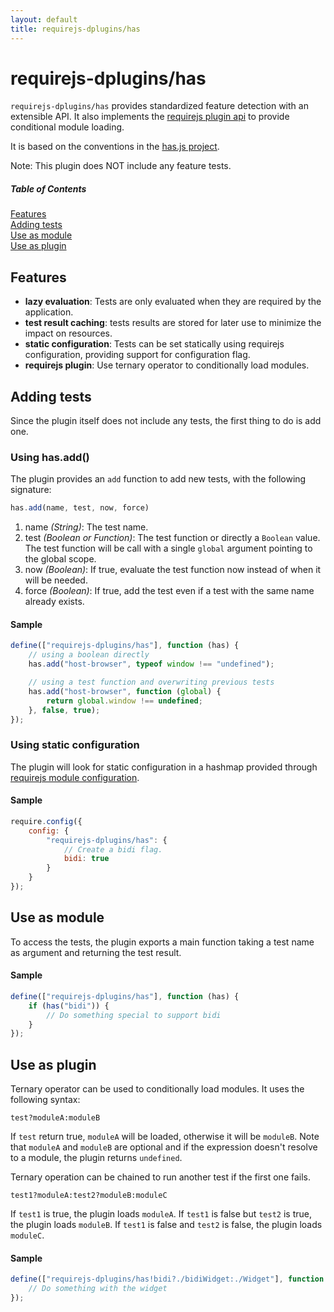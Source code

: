 ```yaml
---
layout: default
title: requirejs-dplugins/has
---
```


# requirejs-dplugins/has

`requirejs-dplugins/has` provides standardized feature detection with an extensible API. It also implements the
[requirejs plugin api](http://requirejs.org/docs/plugins.html) to provide conditional module loading.

It is based on the conventions in the [has.js project](https://github.com/phiggins42/has.js).

Note: This plugin does NOT include any feature tests.

##### Table of Contents
[Features](#features)  
[Adding tests](#adding-tests)  
[Use as module](#use-as-module)  
[Use as plugin](#use-as-plugin)  

## Features

* __lazy evaluation__: Tests are only evaluated when they are required by the application.
* __test result caching__: tests results are stored for later use to minimize the impact on resources.
* __static configuration__: Tests can be set statically using requirejs configuration, providing support for configuration
flag.
* __requirejs plugin__: Use ternary operator to conditionally load modules.

## Adding tests

Since the plugin itself does not include any tests, the first thing to do is add one.

### Using has.add()

The plugin provides an `add` function to add new tests, with the following signature:

```js
has.add(name, test, now, force)
```
1. name _(String)_: The test name.
1. test _(Boolean or Function)_: The test function or directly a `Boolean` value. The test function will be call with a
single `global` argument pointing to the global scope.
1. now _(Boolean)_: If true, evaluate the test function now instead of when it will be needed.
1. force _(Boolean)_: If true, add the test even if a test with the same name already exists.

#### Sample
```js
define(["requirejs-dplugins/has"], function (has) {
	// using a boolean directly
	has.add("host-browser", typeof window !== "undefined");

	// using a test function and overwriting previous tests
	has.add("host-browser", function (global) {
		return global.window !== undefined;
	}, false, true);
});
```

### Using static configuration

The plugin will look for static configuration in a hashmap provided through
[requirejs module configuration](http://requirejs.org/docs/api.html#config-moduleconfig).

#### Sample
```js
require.config({
	config: {
		"requirejs-dplugins/has": {
			// Create a bidi flag.
			bidi: true
		}
	}
});
```

## Use as module
To access the tests, the plugin exports a main function taking a test name as argument and returning the test result.

#### Sample
```js
define(["requirejs-dplugins/has"], function (has) {
	if (has("bidi")) {
		// Do something special to support bidi
	}
});
```

## Use as plugin
Ternary operator can be used to conditionally load modules. It uses the following syntax:

```
test?moduleA:moduleB
```

If `test` return true, `moduleA` will be loaded, otherwise it will be `moduleB`.
Note that `moduleA` and `moduleB` are optional and if the expression doesn't resolve to a module, the plugin returns
`undefined`.

Ternary operation can be chained to run another test if the first one fails.
```
test1?moduleA:test2?moduleB:moduleC
```
If `test1` is true, the plugin loads `moduleA`.
If `test1` is false but `test2` is true, the plugin loads `moduleB`.
If `test1` is false and `test2` is false, the plugin loads `moduleC`.

#### Sample
```js
define(["requirejs-dplugins/has!bidi?./bidiWidget:./Widget"], function (widget) {
	// Do something with the widget
});
```
